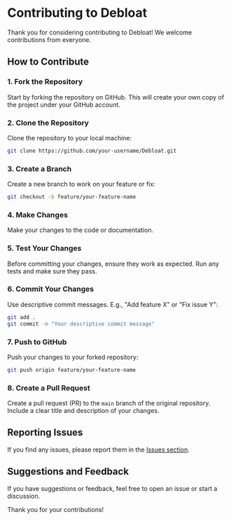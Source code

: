 # Contributing to Debloat

Thank you for considering contributing to Debloat! We welcome contributions from everyone.

## How to Contribute

### 1. Fork the Repository

Start by forking the repository on GitHub. This will create your own copy of the project under your GitHub account.

### 2. Clone the Repository

Clone the repository to your local machine:

```bash
git clone https://github.com/your-username/Debloat.git
```

### 3. Create a Branch

Create a new branch to work on your feature or fix:

```bash
git checkout -b feature/your-feature-name
```

### 4. Make Changes

Make your changes to the code or documentation.

### 5. Test Your Changes

Before committing your changes, ensure they work as expected. Run any tests and make sure they pass.

### 6. Commit Your Changes

Use descriptive commit messages. E.g., "Add feature X" or "Fix issue Y":

```bash
git add .
git commit -m "Your descriptive commit message"
```

### 7. Push to GitHub

Push your changes to your forked repository:

```bash
git push origin feature/your-feature-name
```

### 8. Create a Pull Request

Create a pull request (PR) to the `main` branch of the original repository. Include a clear title and description of your changes.

## Reporting Issues

If you find any issues, please report them in the [Issues section](https://github.com/Guru-25/Debloat/issues).

## Suggestions and Feedback

If you have suggestions or feedback, feel free to open an issue or start a discussion.

Thank you for your contributions!